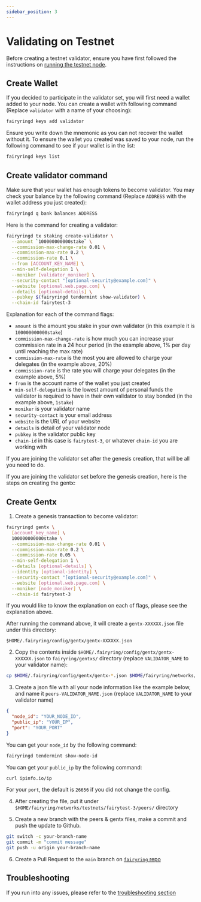```yaml
---
sidebar_position: 3
---
```


# Validating on Testnet

Before creating a testnet validator, ensure you have first followed the instructions on [running the testnet node](./run_testnet_node.md).

## Create Wallet

If you decided to participate in the validator set, you will first need a wallet added to your node.
You can create a wallet with following command (Replace `validator` with a name of your choosing):

```bash
fairyringd keys add validator
```

Ensure you write down the mnemonic as you can not recover the wallet without it.
To ensure the wallet you created was saved to your node, run the following command to see if your wallet is in the list:

```bash
fairyringd keys list
```

## Create validator command

Make sure that your wallet has enough tokens to become validator.
You may check your balance by the following command (Replace `ADDRESS` with the wallet address you just created):

```bash
fairyringd q bank balances ADDRESS
```

Here is the command for creating a validator:

```bash
fairyringd tx staking create-validator \
  --amount `100000000000stake` \
  --commission-max-change-rate 0.01 \
  --commission-max-rate 0.2 \
  --commission-rate 0.1 \
  --from [ACCOUNT_KEY_NAME] \
  --min-self-delegation 1 \
  --moniker [validator_moniker] \
  --security-contact "[optional-security@example.com]" \
  --website [optional.web.page.com] \
  --details [optional-details] \
  --pubkey $(fairyringd tendermint show-validator) \
  --chain-id fairytest-3
```

Explanation for each of the command flags:

- `amount` is the amount you stake in your own validator (in this example it is `100000000000stake`)
- `commission-max-change-rate` is how much you can increase your commission rate in a 24 hour period (in the example above, 1% per day until reaching the max rate)
- `commission-max-rate` is the most you are allowed to charge your delegates (in the example above, 20%)
- `commission-rate` is the rate you will charge your delegates (in the example above, 5%)
- `from` is the account name of the wallet you just created
- `min-self-delegation` is the lowest amount of personal funds the validator is required to have in their own validator to stay bonded (in the example above, `1stake`)
- `moniker` is your validator name
- `security-contact` is your email address
- `website` is the URL of your website
- `details` is detail of your validator node
- `pubkey` is the validator public key
- `chain-id` in this case is `fairytest-3`, or whatever `chain-id` you are working with

If you are joining the validator set after the genesis creation, that will be all you need to do.

If you are joining the validator set before the genesis creation, here is the steps on creating the gentx:

## Create Gentx

1. Create a genesis transaction to become validator:

```bash
fairyringd gentx \
  [account_key_name] \
  100000000000stake \
  --commission-max-change-rate 0.01 \
  --commission-max-rate 0.2 \
  --commission-rate 0.05 \
  --min-self-delegation 1 \
  --details [optional-details] \
  --identity [optional-identity] \
  --security-contact "[optional-security@example.com]" \
  --website [optional.web.page.com] \
  --moniker [node_moniker] \
  --chain-id fairytest-3
```

If you would like to know the explanation on each of flags, please see the explanation above.

After running the command above, it will create a `gentx-XXXXXX.json` file under this directory:

`$HOME/.fairyring/config/gentx/gentx-XXXXXX.json`

2. Copy the contents inside `$HOME/.fairyring/config/gentx/gentx-XXXXXX.json` to `fairyring/gentxs/` directory (replace `VALIDATOR_NAME` to your validator name):

```bash
cp $HOME/.fairyring/config/gentx/gentx-*.json $HOME/fairyring/networks/testnets/fairytest-3/gentxs/gentx-VALIDATOR_NAME.json
```

3. Create a json file with all your node information like the example below, and name it `peers-VALIDATOR_NAME.json` (replace `VALIDATOR_NAME` to your validator name)

```json
{
  "node_id": "YOUR_NODE_ID",
  "public_ip": "YOUR_IP",
  "port": "YOUR_PORT"
}
```

You can get your `node_id` by the following command:

```bash
fairyringd tendermint show-node-id
```

You can get your `public_ip` by the following command:

```bash
curl ipinfo.io/ip
```

For your `port`, the default is `26656` if you did not change the config.

4. After creating the file, put it under `$HOME/fairyring/networks/testnets/fairytest-3/peers/` directory

5. Create a new branch with the peers & gentx files, make a commit and push the update to Github.

```bash
git switch -c your-branch-name
git commit -m "commit message"
git push -u origin your-branch-name
```

6. Create a Pull Request to the `main` branch on [`fairyring` repo](https://github.com/Fairblock/fairyring/compare)

## Troubleshooting

If you run into any issues, please refer to the [troubleshooting section](../faqs/troubleshooting_fairyring.md)
